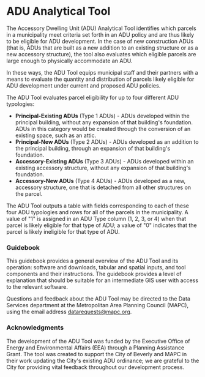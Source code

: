 # ADU Analytical Tool

The Accessory Dwelling Unit (ADU) Analytical Tool identifies which parcels in a municipality meet criteria set forth in an ADU policy and are thus likely to be eligible for ADU development. In the case of new construction ADUs (that is, ADUs that are built as a new addition to an existing structure or as a new accessory structure), the tool also evaluates which eligible parcels are large enough to physically accommodate an ADU.&#x20;

In these ways, the ADU Tool equips municipal staff and their partners with a means to evaluate the quantity and distribution of parcels likely eligible for ADU development under current and proposed ADU policies.

The ADU Tool evaluates parcel eligibility for up to four different ADU typologies:

* **Principal-Existing ADUs** (Type 1 ADUs) - ADUs developed within the principal building, without any expansion of that building's foundation. ADUs in this category would be created through the conversion of an existing space, such as an attic.&#x20;
* **Principal-New ADUs** (Type 2 ADUs) - ADUs developed as an addition to the principal building, through an expansion of that building's foundation.
* **Accessory-Existing ADUs** (Type 3 ADUs) - ADUs developed within an existing accessory structure, without any expansion of that building's foundation.&#x20;
* **Accessory-New ADUs** (Type 4 ADUs) - ADUs developed as a new, accessory structure, one that is detached from all other structures on the parcel.

The ADU Tool outputs a table with fields corresponding to each of these four ADU typologies and rows for all of the parcels in the municipality. A value of "1" is assigned in an ADU Type column (1, 2, 3, or 4) when that parcel is likely eligible for that type of ADU; a value of "0" indicates that the parcel is likely ineligible for that type of ADU.&#x20;

### Guidebook&#x20;

This guidebook provides a general overview of the ADU Tool and its operation: software and downloads, tabular and spatial inputs, and tool components and their instructions. The guidebook provides a level of explanation that should be suitable for an intermediate GIS user with access to the relevant software.

Questions and feedback about the ADU Tool may be directed to the Data Services department at the Metropolitan Area Planning Council (MAPC), using the email address datarequests@mapc.org.

### Acknowledgments

The development of the ADU Tool was funded by the Executive Office of Energy and Environmental Affairs (EEA) through a Planning Assistance Grant. The tool was created to support the City of Beverly and MAPC in their work updating the City's existing ADU ordinance; we are grateful to the City for providing vital feedback throughout our development process.
